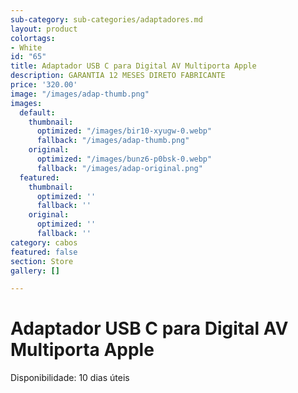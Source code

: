 ```yaml
---
sub-category: sub-categories/adaptadores.md
layout: product
colortags:
- White
id: "65"
title: Adaptador USB C para Digital AV Multiporta Apple
description: GARANTIA 12 MESES DIRETO FABRICANTE
price: '320.00'
image: "/images/adap-thumb.png"
images:
  default:
    thumbnail:
      optimized: "/images/bir10-xyugw-0.webp"
      fallback: "/images/adap-thumb.png"
    original:
      optimized: "/images/bunz6-p0bsk-0.webp"
      fallback: "/images/adap-original.png"
  featured:
    thumbnail:
      optimized: ''
      fallback: ''
    original:
      optimized: ''
      fallback: ''
category: cabos
featured: false
section: Store
gallery: []

---
```

# Adaptador USB C para Digital AV Multiporta Apple

Disponibilidade: 10 dias úteis